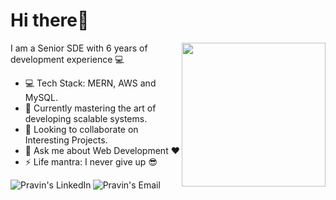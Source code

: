 # Hi there👋
<img align='right' src="https://media.giphy.com/media/3o7qE1YN7aBOFPRw8E/giphy.gif" width="230">

I am a Senior SDE with 6 years of development experience :computer:<br>

- :computer: Tech Stack:  MERN, AWS and MySQL.
- 🌱 Currently mastering the art of developing scalable systems.
- 👯 Looking to collaborate on Interesting Projects.
- 💬 Ask me about Web Development :heart:
- ⚡ Life mantra: I never give up :sunglasses:

<a href="https://www.linkedin.com/in/pravin--sharma/" target="_blank">
  <img align="left" alt="Pravin's LinkedIn" src="https://img.icons8.com/fluent/48/000000/linkedin.png" target='_blank'/>
</a>

<a href="mailto:pravinsharma9610@gmail.com" target="_blank">
  <img align="left" alt="Pravin's Email" src="https://img.icons8.com/fluent/48/000000/gmail--v1.png"/>
</a>
